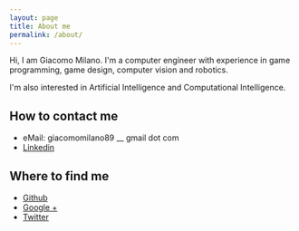 ```yaml
---
layout: page
title: About me
permalink: /about/
---
```


Hi, I am Giacomo Milano. I'm a computer engineer with experience in game programming, game design, computer vision and robotics.

I'm also interested in Artificial Intelligence and Computational Intelligence.

## How to contact me
- eMail: giacomomilano89 __ gmail dot com
- [Linkedin][linkedin]

## Where to find me
- [Github][github]
- [Google +][google+]
- [Twitter][twitter]

[linkedin]: https://it.linkedin.com/in/giacomomilano
[github]: https://github.com/jackMilano
[google+]: https://plus.google.com/+GiacomoMilano89
[twitter]: https://twitter.com/Giacomo_Milano
